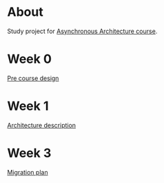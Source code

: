 
# About
Study project for [Asynchronous Architecture course](https://education.borshev.com/architecture).

# Week 0
[Pre course design](architecture/architecture_rev0.md)

# Week 1
[Architecture description](architecture/architecture_rev1.md)

# Week 3
[Migration plan](architecture/migrations.md)